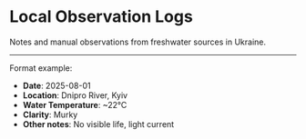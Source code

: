 # Local Observation Logs

Notes and manual observations from freshwater sources in Ukraine.

---

 Format example:

- **Date**: 2025-08-01 
- **Location**: Dnipro River, Kyiv  
- **Water Temperature**: ~22°C  
- **Clarity**: Murky  
- **Other notes**: No visible life, light current
